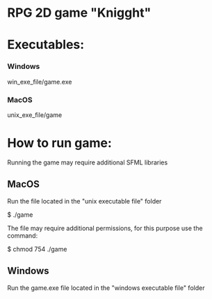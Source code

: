 # RPG 2D game "Knigght"

# Executables:
### Windows

win_exe_file/game.exe

### MacOS

unix_exe_file/game

# How to run game:
Running the game may require additional SFML libraries

## MacOS
Run the file located in the "unix executable file" folder

$ ./game

The file may require additional permissions, for this purpose use the command:

$ chmod 754 ./game

## Windows
Run the game.exe file located in the "windows executable file" folder



